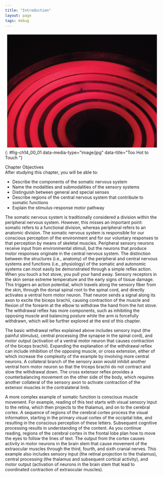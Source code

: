 ```yaml
---
title: "Introduction"
layout: page
tags: debug
---
```


<?cnx.eoc class="summary" title="Chapter Review"?>
<?cnx.eoc class="interactive-exercise" title="Interactive Link Questions"?>
<?cnx.eoc class="multiple-choice" title="Review Questions" ?>
<?cnx.eoc class="free-response" title="Critical Thinking Questions"?>
![This photo shows a red hot electric stove top.](../resources/1400_CO_Photo.jpg "When high temperature is sensed in the skin, a reflexive withdrawal is initiated by the muscles of the arm. Sensory neurons are activated by a stimulus, which is sent to the central nervous system, and a motor response is sent out to the skeletal muscles that control this movement."){: #fig-ch14_00_01 data-media-type="image/jpg" data-title="Too Hot to Touch "}

<div data-type="note" id="eip-131" class="chapter-objectives" markdown="1">
<div data-type="title">
Chapter Objectives
</div>
After studying this chapter, you will be able to:

* Describe the components of the somatic nervous system
* Name the modalities and submodalities of the sensory systems
* Distinguish between general and special senses
* Describe regions of the central nervous system that contribute to
  somatic functions
* Explain the stimulus-response motor pathway

</div>
The somatic nervous system is traditionally considered a division within
the peripheral nervous system. However, this misses an important point:
somatic refers to a functional division, whereas peripheral refers to an
anatomic division. The somatic nervous system is responsible for our
conscious perception of the environment and for our voluntary responses
to that perception by means of skeletal muscles. Peripheral sensory
neurons receive input from environmental stimuli, but the neurons that
produce motor responses originate in the central nervous system. The
distinction between the structures (i.e., anatomy) of the peripheral and
central nervous systems and functions (i.e., physiology) of the somatic
and autonomic systems can most easily be demonstrated through a simple
reflex action. When you touch a hot stove, you pull your hand away.
Sensory receptors in the skin sense extreme temperature and the early
signs of tissue damage. This triggers an action potential, which travels
along the sensory fiber from the skin, through the dorsal spinal root to
the spinal cord, and directly activates a ventral horn motor neuron.
That neuron sends a signal along its axon to excite the biceps brachii,
causing contraction of the muscle and flexion of the forearm at the
elbow to withdraw the hand from the hot stove. The withdrawal reflex has
more components, such as inhibiting the opposing muscle and balancing
posture while the arm is forcefully withdrawn, which will be further
explored at the end of this chapter.

The basic withdrawal reflex explained above includes sensory input (the
painful stimulus), central processing (the synapse in the spinal cord),
and motor output (activation of a ventral motor neuron that causes
contraction of the biceps brachii). Expanding the explanation of the
withdrawal reflex can include inhibition of the opposing muscle, or
cross extension, either of which increase the complexity of the example
by involving more central neurons. A collateral branch of the sensory
axon would inhibit another ventral horn motor neuron so that the triceps
brachii do not contract and slow the withdrawal down. The cross extensor
reflex provides a counterbalancing movement on the other side of the
body, which requires another collateral of the sensory axon to activate
contraction of the extensor muscles in the contralateral limb.

A more complex example of somatic function is conscious muscle movement.
For example, reading of this text starts with visual sensory input to
the retina, which then projects to the thalamus, and on to the cerebral
cortex. A sequence of regions of the cerebral cortex process the visual
information, starting in the primary visual cortex of the occipital
lobe, and resulting in the conscious perception of these letters.
Subsequent cognitive processing results in understanding of the content.
As you continue reading, regions of the cerebral cortex in the frontal
lobe plan how to move the eyes to follow the lines of text. The output
from the cortex causes activity in motor neurons in the brain stem that
cause movement of the extraocular muscles through the third, fourth, and
sixth cranial nerves. This example also includes sensory input (the
retinal projection to the thalamus), central processing (the thalamus
and subsequent cortical activity), and motor output (activation of
neurons in the brain stem that lead to coordinated contraction of
extraocular muscles).


